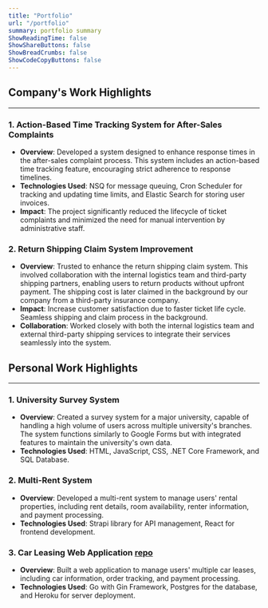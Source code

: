 ```yaml
---
title: "Portfolio"
url: "/portfolio"
summary: portfolio summary
ShowReadingTime: false
ShowShareButtons: false
ShowBreadCrumbs: false
ShowCodeCopyButtons: false
---
```


## Company's Work Highlights
---
### 1. Action-Based Time Tracking System for After-Sales Complaints
- **Overview**: Developed a system designed to enhance response times in the after-sales complaint process. This system includes an action-based time tracking feature, encouraging strict adherence to response timelines.
- **Technologies Used**: NSQ for message queuing, Cron Scheduler for tracking and updating time limits, and Elastic Search for storing user invoices.
- **Impact**: The project significantly reduced the lifecycle of ticket complaints and minimized the need for manual intervention by administrative staff.

### 2. Return Shipping Claim System Improvement
- **Overview**: Trusted to enhance the return shipping claim system. This involved collaboration with the internal logistics team and third-party shipping partners, enabling users to return products without upfront payment. The shipping cost is later claimed in the background by our company from a third-party insurance company.
- **Impact**: Increase customer satisfaction due to faster ticket life cycle. Seamless shipping and claim process in the background.
- **Collaboration**: Worked closely with both the internal logistics team and external third-party shipping services to integrate their services seamlessly into the system.

## Personal Work Highlights
---
### 1. University Survey System
- **Overview**: Created a survey system for a major university, capable of handling a high volume of users across multiple university's branches. The system functions similarly to Google Forms but with integrated features to maintain the university's own data.
- **Technologies Used**: HTML, JavaScript, CSS, .NET Core Framework, and SQL Database.

### 2. Multi-Rent System
- **Overview**: Developed a multi-rent system to manage users' rental properties, including rent details, room availability, renter information, and payment processing.
- **Technologies Used**: Strapi library for API management, React for frontend development.

### 3. Car Leasing Web Application [repo](https://github.com/davidchandra95/joko-app)
- **Overview**: Built a web application to manage users' multiple car leases, including car information, order tracking, and payment processing.
- **Technologies Used**: Go with Gin Framework, Postgres for the database, and Heroku for server deployment.

